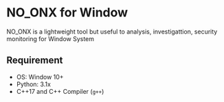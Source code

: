 # NO_ONX for Window
NO_ONX is a lightweight tool but useful to analysis, investigattion, security monitoring for Window System
## Requirement
- OS: Window 10+
- Python: 3.1x
- C++17 and C++ Compiler (`g++`)



